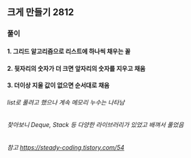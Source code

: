 ## 크게 만들기 2812

### 풀이



#### 1. 그리드 알고리즘으로 리스트에 하나씩 채우는 꼴

#### 2. 뒷자리의 숫자가 더 크면 앞자리의 숫자를 지우고 채움

#### 3. 더이상 지울 값이 없으면 순서대로 채움


###### list로 풀려고 했으나 계속 메모리 누수는 나타남
###### 찾아보니 Deque, Stack 등 다양한 라이브러리가 있었고 배껴서 풀었음
###### 참고 https://steady-coding.tistory.com/54